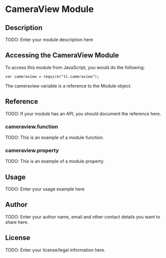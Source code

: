 # CameraView Module

## Description

TODO: Enter your module description here

## Accessing the CameraView Module

To access this module from JavaScript, you would do the following:

    var cameraview = require("ti.cameraview");

The cameraview variable is a reference to the Module object.

## Reference

TODO: If your module has an API, you should document
the reference here.

### cameraview.function

TODO: This is an example of a module function.

### cameraview.property

TODO: This is an example of a module property.

## Usage

TODO: Enter your usage example here

## Author

TODO: Enter your author name, email and other contact
details you want to share here.

## License

TODO: Enter your license/legal information here.
